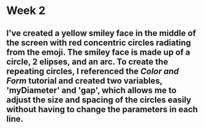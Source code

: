 # Week 2
I've created a yellow smiley face in the middle of the screen with red concentric circles radiating from the emoji. The smiley face is made up of a circle, 2 elipses, and an arc. To create the repeating circles, I referenced the *Color and Form* tutorial and created two variables, 'myDiameter' and 'gap', which allows me to adjust the size and spacing of the circles easily without having to change the parameters in each line.
---

